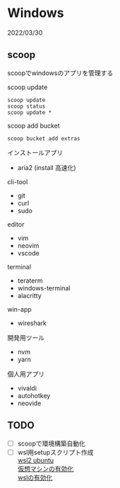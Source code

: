# Windows
2022/03/30

## scoop
scoopでwindowsのアプリを管理する

scoop update
```
scoop update
scoop status
scoop update *
```

scoop add bucket
```
scoop bucket add extras
```

インストールアプリ
 - aria2 (install 高速化)
 
cli-tool
 - git
 - curl
 - sudo

editor
 - vim
 - neovim
 - vscode

terminal
 - teraterm
 - windows-terminal
 - alacritty
 
win-app
 - wireshark

開発用ツール
 - nvm
 - yarn
 
個人用アプリ
 - vivaldi
 - autohotkey
 - neovide
 
## TODO
 - [ ] scoopで環境構築自動化 
 - [ ] wsl用setupスクリプト作成<br>
 [wsl2 ubuntu](https://www.aise.ics.saitama-u.ac.jp/~gotoh/UbuntuOnWSL2.html)<br>
 [仮想マシンの有効化](https://qiita.com/matarillo/items/98d7452967987fe5d633)<br>
 [wslの有効化](https://www.aise.ics.saitama-u.ac.jp/~gotoh/HowToEnableWSL.html)<br>  
